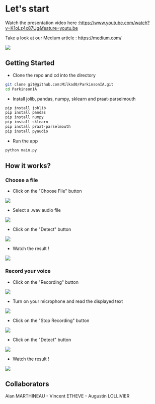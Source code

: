 # Let's start

Watch the presentation video here :https://www.youtube.com/watch?v=K1oLz4x87Ug&feature=youtu.be

Take a look at our Medium article : https://medium.com/

![](img/ExampleApp.PNG)

## Getting Started
- Clone the repo and cd into the directory
```sh
git clone git@github.com:Milkad0/ParkinsonIA.git
cd ParkinsonIA
```
- Install jolib, pandas, numpy, sklearn and praat-parselmouth
```sh
pip install joblib
pip install pandas
pip install numpy
pip install sklearn
pip install praat-parselmouth
pip install pyaudio

```
- Run the app
```sh
python main.py
```
## How it works?

### Choose a file 

- Click on the "Choose File" button

![](img/ScreenAIStep1.png)

- Select a .wav audio file

![](img/parkinScreenWav.PNG)

- Click on the "Detect" button

![](img/ScreenAIStep2.png)

- Watch the result !

![](img/ScreenAIStep3.png)

### Record your voice

- Click on the "Recording" button

![](img/ScreenAIRecordingStep1.png)

- Turn on your microphone and read the displayed text

![](img/ScreenAIRecordingStep2.png)

- Click on the "Stop Recording" button

![](img/ScreenAIRecordingStep3.png)

- Click on the "Detect" button

![](img/ScreenAIStep2.png)

- Watch the result !

![](img/ParkiStep.png)

## Collaborators

Alan MARTHINEAU - Vincent ETHEVE - Augustin LOLLIVIER
